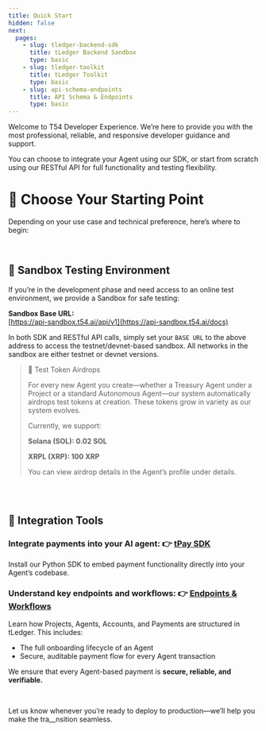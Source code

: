 ```yaml
---
title: Quick Start
hidden: false
next:
  pages:
    - slug: tledger-backend-sdk
      title: tLedger Backend Sandbox
      type: basic
    - slug: tledger-toolkit
      title: tLedger Toolkit
      type: basic
    - slug: api-schema-endpoints
      title: API Schema & Endpoints
      type: basic
---
```

Welcome to T54 Developer Experience. We’re here to provide you with the most professional, reliable, and responsive developer guidance and support.

You can choose to integrate your Agent using our SDK, or start from scratch using our RESTful API for full functionality and testing flexibility.

# 🧭 Choose Your Starting Point

Depending on your use case and technical preference, here’s where to begin:

<br />

## 🔬 Sandbox Testing Environment

If you’re in the development phase and need access to an online test environment, we provide a Sandbox for safe testing:

**Sandbox Base URL:**\
[https://api-sandbox.t54.ai/api/v1](https://api-sandbox.t54.ai/docs)

In both SDK and RESTful API calls, simply set your `BASE URL` to the above address to access the testnet/devnet-based sandbox. All networks in the sandbox are either testnet or devnet versions.

> 🎁 Test Token Airdrops
>
> For every new Agent you create—whether a Treasury Agent under a Project or a standard Autonomous Agent—our system automatically airdrops test tokens at creation. These tokens grow in variety as our system evolves.
>
> Currently, we support:
>
> **Solana (SOL): 0.02 SOL**
>
> **XRPL (XRP): 100 XRP**
>
> You can view airdrop details in the Agent’s profile under details.

<br />

<br />

## 🧩 Integration Tools

### Integrate payments into your AI agent: 👉 [tPay SDK](../docs/tpay-sdk)

Install our Python SDK to embed payment functionality directly into your Agent’s codebase.

### Understand key endpoints and workflows: 👉 [Endpoints & Workflows](../docs/endpoints-workflows)

Learn how Projects, Agents, Accounts, and Payments are structured in tLedger. This includes:

* The full onboarding lifecycle of an Agent
* Secure, auditable payment flow for every Agent transaction

We ensure that every Agent-based payment is **secure, reliable, and verifiable.**

<br />

Let us know whenever you’re ready to deploy to production—we’ll help you make the tra\_\_nsition seamless.